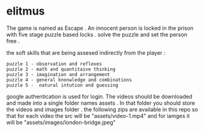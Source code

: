 # elitmus
The game is named as Escape . An innocent person is locked in the prison with five stage puzzle based locks . solve the puzzle and set the person free .

the soft skills that are being assesed indirectly from the player :

	puzzle 1 - observation and reflexes 
	puzzle 2 - math and quantitaive thinking 
	puzzle 3 - imagination and arrangement 
	puzzle 4 - general knonwledge and combinations 
	puzzle 5 -  natural intution and guessing 
	

google authentication is used for login. 
The videos should be downloaded and made into a single folder names assets . In that folder you should store the videos and images folder .
the following zips are available in this repo so that for each video the src will be "assets/video-1.mp4" and for iamges it will be "assets/images/london-bridge.jpeg"
